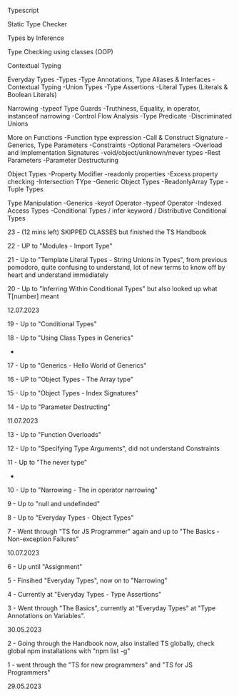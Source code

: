 Typescript

Static Type Checker

Types by Inference

Type Checking using classes (OOP)

Contextual Typing

Everyday Types
-Types 
-Type Annotations, Type Aliases & Interfaces
-Contextual Typing
-Union Types
-Type Assertions
-Literal Types (Literals & Boolean Literals)

Narrowing
-typeof Type Guards
-Truthiness, Equality, in operator, instanceof narrowing
-Control Flow Analysis
-Type Predicate
-Discriminated Unions

More on Functions
-Function type expression
-Call & Construct Signature
-Generics, Type Parameters
-Constraints
-Optional Parameters
-Overload and Implementation Signatures
-void/object/unknown/never types
-Rest Parameters
-Parameter Destructuring

Object Types
-Property Modifier
-readonly properties
-Excess property checking
-Intersection TYpe
-Generic Object Types
-ReadonlyArray Type
-Tuple Types

Type Manipulation
-Generics
-keyof Operator
-typeof Operator
-Indexed Access Types
-Conditional Types / infer keyword / Distributive Conditional Types



23 - (12 mins left) SKIPPED CLASSES but finished the TS Handbook

22 - UP to "Modules - Import Type"

21 - Up to "Template Literal Types - String Unions in Types", from previous pomodoro, quite confusing to understand, lot of new terms to know off by heart and understand immediately

20 - Up to "Inferring Within Conditional Types" but also looked up what T[number] meant

12.07.2023

19 - Up to "Conditional Types"

18 - Up to "Using Class Types in Generics"

-

17 - Up to "Generics - Hello World of Generics"

16 - UP to "Object Types - The Array type"

15 - Up to "Object Types - Index Signatures"

14 - Up to "Parameter Destructing"

11.07.2023

13 - Up to "Function Overloads"

12 - Up to "Specifying Type Arguments", did not understand Constraints

11 - Up to "The never type"

-

10 - Up to "Narrowing - The in operator narrowing"

9 - Up to "null and undefinded"

8 - Up to "Everyday Types - Object Types"

7 - Went through "TS for JS Programmer" again and up to "The Basics - Non-exception Failures"

10.07.2023

6 - Up until "Assignment"

5 - Finsihed "Everyday Types", now on to "Narrowing"

4 - Currently at "Everyday Types - Type Assertions"

3 - Went through "The Basics", currently at "Everyday Types" at "Type Annotations on Variables".

30.05.2023

2 - Going through the Handbook now, also installed TS globally, check global npm installations with "npm list -g"

1 - went through the "TS for new programmers" and "TS for JS Programmers"

29.05.2023